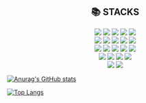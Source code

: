 <div align=center><h2>📚 STACKS</h2></div>

<div align=center> 
  <img src="https://img.shields.io/badge/java-%23ED8B00.svg?style=for-the-badge&logo=java&logoColor=white"> 
  <img src="https://img.shields.io/badge/python-3670A0?style=for-the-badge&logo=python&logoColor=ffdd54"> 
  <img src="https://img.shields.io/badge/c-%2300599C.svg?style=for-the-badge&logo=c&logoColor=white"> 
  <img src="https://img.shields.io/badge/r-%23276DC3.svg?style=for-the-badge&logo=r&logoColor=white"> 
  <img src="https://img.shields.io/badge/-Arduino-00979D?style=for-the-badge&logo=Arduino&logoColor=white"> 	
  <br>

  <img src="https://img.shields.io/badge/html5-E34F26?style=for-the-badge&logo=html5&logoColor=white"> 
  <img src="https://img.shields.io/badge/css-1572B6?style=for-the-badge&logo=css3&logoColor=white"> 
  <img src="https://img.shields.io/badge/javascript-%23323330.svg?style=for-the-badge&logo=javascript&logoColor=%23F7DF1E"> 
  <img src="https://img.shields.io/badge/oracle-F80000?style=for-the-badge&logo=oracle&logoColor=white"> 
  <img src="https://img.shields.io/badge/mysql-4479A1?style=for-the-badge&logo=mysql&logoColor=white"> 
  <br>

  <img src="https://img.shields.io/badge/linux-FCC624?style=for-the-badge&logo=linux&logoColor=black"> 
  <img src="https://img.shields.io/badge/amazonaws-232F3E?style=for-the-badge&logo=amazonaws&logoColor=white"> 
  <img src="https://img.shields.io/badge/apache-%23D42029.svg?style=for-the-badge&logo=apache&logoColor=white"> 
  <img src="https://img.shields.io/badge/apache tomcat-F8DC75?style=for-the-badge&logo=apachetomcat&logoColor=white">
  <img src="https://img.shields.io/badge/Ubuntu-E95420?style=for-the-badge&logo=ubuntu&logoColor=white"> 		
  <br>
  

  <img src="https://img.shields.io/badge/Android%20Studio-3DDC84.svg?style=for-the-badge&logo=android-studio&logoColor=white"> 	
  <img src="https://img.shields.io/badge/Eclipse-FE7A16.svg?style=for-the-badge&logo=Eclipse&logoColor=white"> 	
  <img src="https://img.shields.io/badge/jupyter-%23FA0F00.svg?style=for-the-badge&logo=jupyter&logoColor=whit"> 	
  <img src="https://img.shields.io/badge/Visual%20Studio%20Code-0078d7.svg?style=for-the-badge&logo=visual-studio-code&logoColor=white"> 	
  <br>
  
  <img src="https://img.shields.io/badge/github-181717?style=for-the-badge&logo=github&logoColor=white">
  <img src="https://img.shields.io/badge/git-F05032?style=for-the-badge&logo=git&logoColor=white">
  <br>

</div>

[![Anurag's GitHub stats](https://github-readme-stats.vercel.app/api?username=ST0PHoon)](https://github.com/ST0PHoon/github-readme-stats)

[![Top Langs](https://github-readme-stats.vercel.app/api/top-langs/?username=ST0PHoon)](https://github.com/ST0PHoon/github-readme-stats)



